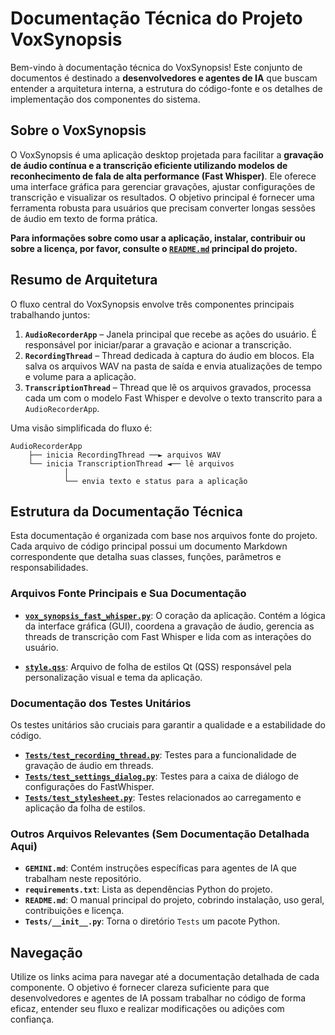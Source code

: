 # Documentação Técnica do Projeto VoxSynopsis

Bem-vindo à documentação técnica do VoxSynopsis! Este conjunto de documentos é destinado a **desenvolvedores e agentes de IA** que buscam entender a arquitetura interna, a estrutura do código-fonte e os detalhes de implementação dos componentes do sistema.

## Sobre o VoxSynopsis

O VoxSynopsis é uma aplicação desktop projetada para facilitar a **gravação de áudio contínua e a transcrição eficiente utilizando modelos de reconhecimento de fala de alta performance (Fast Whisper)**. Ele oferece uma interface gráfica para gerenciar gravações, ajustar configurações de transcrição e visualizar os resultados. O objetivo principal é fornecer uma ferramenta robusta para usuários que precisam converter longas sessões de áudio em texto de forma prática.

**Para informações sobre como usar a aplicação, instalar, contribuir ou sobre a licença, por favor, consulte o [`README.md`](../README.md) principal do projeto.**

## Resumo de Arquitetura

O fluxo central do VoxSynopsis envolve três componentes principais trabalhando juntos:

1. **`AudioRecorderApp`** – Janela principal que recebe as ações do usuário. É responsável por iniciar/parar a gravação e acionar a transcrição.
2. **`RecordingThread`** – Thread dedicada à captura do áudio em blocos. Ela salva os arquivos WAV na pasta de saída e envia atualizações de tempo e volume para a aplicação.
3. **`TranscriptionThread`** – Thread que lê os arquivos gravados, processa cada um com o modelo Fast Whisper e devolve o texto transcrito para a `AudioRecorderApp`.

Uma visão simplificada do fluxo é:

```
AudioRecorderApp
    ├── inicia RecordingThread ──► arquivos WAV
    └── inicia TranscriptionThread ◄── lê arquivos
            │
            └── envia texto e status para a aplicação
```


## Estrutura da Documentação Técnica

Esta documentação é organizada com base nos arquivos fonte do projeto. Cada arquivo de código principal possui um documento Markdown correspondente que detalha suas classes, funções, parâmetros e responsabilidades.

### Arquivos Fonte Principais e Sua Documentação

- **[`vox_synopsis_fast_whisper.py`](./vox_synopsis_fast_whisper.md)**: O coração da aplicação. Contém a lógica da interface gráfica (GUI), coordena a gravação de áudio, gerencia as threads de transcrição com Fast Whisper e lida com as interações do usuário.
<!-- - **[`ui_vox_synopsis.py`](./ui_vox_synopsis.md)**: Define a estrutura da interface gráfica (esqueleto da UI) gerada a partir do Qt Designer. Não deve ser editado manualmente. -->
- **[`style.qss`](./style.qss.md)**: Arquivo de folha de estilos Qt (QSS) responsável pela personalização visual e tema da aplicação.

### Documentação dos Testes Unitários

Os testes unitários são cruciais para garantir a qualidade e a estabilidade do código.
- **[`Tests/test_recording_thread.py`](./Tests_test_recording_thread.md)**: Testes para a funcionalidade de gravação de áudio em threads.
- **[`Tests/test_settings_dialog.py`](./Tests_test_settings_dialog.md)**: Testes para a caixa de diálogo de configurações do FastWhisper.
- **[`Tests/test_stylesheet.py`](./Tests_test_stylesheet.md)**: Testes relacionados ao carregamento e aplicação da folha de estilos.

### Outros Arquivos Relevantes (Sem Documentação Detalhada Aqui)

- **`GEMINI.md`**: Contém instruções específicas para agentes de IA que trabalham neste repositório.
- **`requirements.txt`**: Lista as dependências Python do projeto.
- **`README.md`**: O manual principal do projeto, cobrindo instalação, uso geral, contribuições e licença.
- **`Tests/__init__.py`**: Torna o diretório `Tests` um pacote Python.

## Navegação

Utilize os links acima para navegar até a documentação detalhada de cada componente. O objetivo é fornecer clareza suficiente para que desenvolvedores e agentes de IA possam trabalhar no código de forma eficaz, entender seu fluxo e realizar modificações ou adições com confiança.
